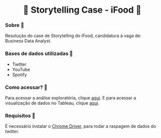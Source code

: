 <h1 align='center'> 🍿 Storytelling Case - iFood 🍿</h1>

### Sobre 🍎
Resolução do case de Storytelling do iFood, candidatura à vaga de: Business Data Analyst.

### Bases de dados utilizadas 🍓
* Twitter
* YouTube
* Spotify

### Como acessar? 🍝
Para acessar a análise exploratória, clique [aqui](). E para acessar a visualização de dados no Tableau, clique [aqui](https://public.tableau.com/app/profile/gabriela.nunes.turquetti/viz/case-ifood-business-data-analyst/2009-2021).

### Requisitos 🍫
É necessário instalar o [Chrome Driver](https://chromedriver.chromium.org/downloads), para rodar a raspagem de dados do *twitter*.


